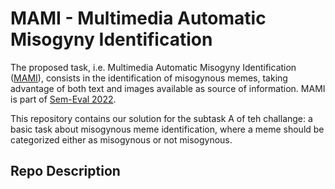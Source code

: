 # MAMI - Multimedia Automatic Misogyny Identification 
The proposed task, i.e. Multimedia Automatic Misogyny Identification ([MAMI](https://competitions.codalab.org/competitions/34175)), consists in the identification of misogynous memes, taking advantage of both text and images available as source of information. MAMI is part of [Sem-Eval 2022](https://semeval.github.io/SemEval2022/tasks).

This repository contains our solution for the subtask A of teh challange: a basic task about misogynous meme identification, where a meme should be categorized either as misogynous or not misogynous. 

## Repo Description

